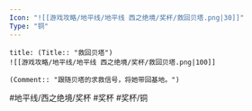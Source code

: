 ```yaml
---
Icon: "![[游戏攻略/地平线/地平线 西之绝境/奖杯/救回贝塔.png|30]]"
Type: "铜"
---
```

```ad-common-bronze-trophy
title: (Title:: "救回贝塔")
![[游戏攻略/地平线/地平线 西之绝境/奖杯/救回贝塔.png|100]]

(Comment:: "跟随贝塔的求救信号，将她带回基地。")
```

#地平线/西之绝境/奖杯 #奖杯 #奖杯/铜
